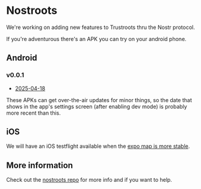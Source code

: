 # Nostroots

We're working on adding new features to Trustroots thru the Nostr protocol.

If you're adventurous there's an APK you can try on your android phone.


## Android

### v0.0.1
- [2025-04-18](https://expo.dev/artifacts/eas/ny9Zqbn45WEoskfAYtAPVm.apk)

These APKs can get over-the-air updates for minor things, so the date that shows in the app's settings screen (after enabling dev mode) is probably more recent than this.


## iOS

We will have an iOS testflight available when the [expo map is more stable](https://github.com/Trustroots/nostroots/issues/92).


## More information

Check out the [nostroots repo](https://github.com/Trustroots/nostroots) for more info and if you want to help.
